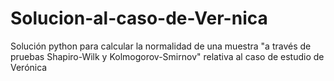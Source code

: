 # Solucion-al-caso-de-Ver-nica
Solución python para calcular la normalidad de una muestra "a través de pruebas Shapiro-Wilk y Kolmogorov-Smirnov"  relativa al caso de estudio de Verónica
